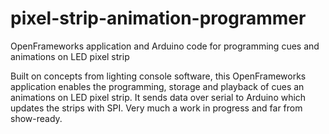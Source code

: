 # pixel-strip-animation-programmer
OpenFrameworks application and Arduino code for programming cues and animations on LED pixel strip

Built on concepts from lighting console software, this OpenFrameworks application enables
the programming, storage and playback of cues an animations on LED pixel strip.
It sends data over serial to Arduino which updates the strips with SPI.
Very much a work in progress and far from show-ready.


